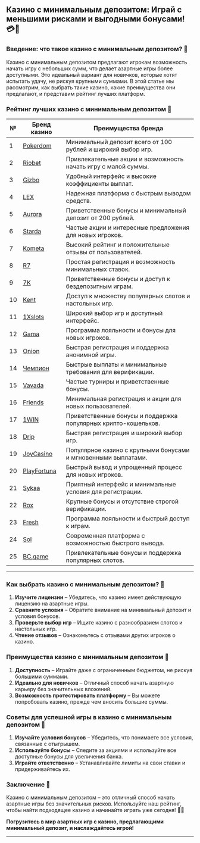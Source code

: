 ## Казино с минимальным депозитом: Играй с меньшими рисками и выгодными бонусами! 💳🎉

### Введение: что такое казино с минимальным депозитом? 🎯

Казино с минимальным депозитом предлагают игрокам возможность начать игру с небольших сумм, что делает азартные игры более доступными. Это идеальный вариант для новичков, которые хотят испытать удачу, не рискуя крупными суммами. В этой статье мы рассмотрим, как выбрать такие казино, какие преимущества они предлагают, и представим рейтинг лучших платформ.

### Рейтинг лучших казино с минимальным депозитом 🏅

| №  | Бренд казино  | Преимущества бренда                                            |
|----|---------------|---------------------------------------------------------------|
| 1  | [Pokerdom](https://brandplay.link/4k77v2yx) | Минимальный депозит всего от 100 рублей и широкий выбор игр. |
| 2  | [Riobet](https://brandplay.link/7xBLTPyj) | Привлекательные акции и возможность начать игру с малой суммы. |
| 3  | [Gizbo](https://brandplay.link/bprXw4YV) | Удобный интерфейс и высокие коэффициенты выплат.             |
| 4  | [LEX](https://brandplay.link/zW4hdDFV) | Надежная платформа с быстрым выводом средств.                |
| 5  | [Aurora](https://10trafic-stat2.com/click/668546556bcc6313411604bd/6766/13032/subaccount) | Приветственные бонусы и минимальный депозит от 200 рублей.    |
| 6  | [Starda](https://brandplay.link/fB7xwRFL) | Частые акции и интересные предложения для новых игроков.      |
| 7  | [Kometa](https://brandplay.link/8ZymQJV8) | Высокий рейтинг и положительные отзывы от пользователей.      |
| 8  | [R7](https://brandplay.link/bMd3Yjsw) | Простая регистрация и возможность минимальных ставок.         |
| 9  | [7K](https://brandplay.link/BvQyFShp) | Приветственные бонусы и доступ к бездепозитным играм.       |
| 10 | [Kent](https://brandplay.link/Fv2WP3js) | Доступ к множеству популярных слотов и настольных игр.       |
| 11 | [1Xslots](https://brandplay.link/hSB1khtr) | Широкий выбор игр и доступный интерфейс.                     |
| 12 | [Gama](https://brandplay.link/j6NMKsDz) | Программа лояльности и бонусы для новых игроков.              |
| 13 | [Onion](https://brandplay.link/zBGRVpQ9) | Быстрая регистрация и поддержка анонимной игры.              |
| 14 | [Чемпион](https://temon-gter.cfd/go/lRq?p80412p304504pcc44t17455) | Быстрые выплаты и минимальные требования для верификации.    |
| 15 | [Vavada](https://vavadapartner.pro/?promo=ea5c9275-6854-4505-94fc-95ab18221945-linkb2) | Частые турниры и приветственные бонусы.                      |
| 16 | [Friends](https://gofriends.vc/linkb2) | Минимальная регистрация и акции для новых пользователей.      |
| 17 | [1WIN](https://brandplay.link/smXVpBbG) | Приветственные бонусы и поддержка популярных крипто-кошельков. |
| 18 | [Drip](https://drp-ircp01.com/c07e6a3db) | Быстрая регистрация и широкий выбор игр.                     |
| 19 | [JoyCasino](https://rpc30.call2me.pro/?/ru/registration?apkpop=0&partner=p24970p3291217pc98f) | Популярное казино с крупными бонусами и мгновенными выплатами. |
| 20 | [PlayFortuna](https://fortunapromo.net/alt/playfortuna/registration?0dc4a9362a71feb7e3f165fb8e766f70) | Быстрый вывод и упрощенный процесс для новых игроков.        |
| 21 | [Sykaa](https://s-two-way.com/?source=linkb2&pid=30697) | Приятный интерфейс и минимальные условия для регистрации.     |
| 22 | [Rox](https://rox-pvwfpjgcxe.com/cb1ee18a5) | Крупные бонусы и отсутствие строгой верификации.              |
| 23 | [Fresh](https://fresh-eumwkxwao.com/c3f7b485d) | Программа лояльности и быстрый доступ к играм.                |
| 24 | [Sol](https://sol-mmtdzfbaco.com/cb2415bca) | Современная платформа с возможностью быстрого вывода.        |
| 25 | [BC.game](https://partnerbcgame.com/dcc53d441) | Привлекательные бонусы и поддержка популярных слотов.        |

---

### Как выбрать казино с минимальным депозитом? 🎲

1. **Изучите лицензии** – Убедитесь, что казино имеет действующую лицензию на азартные игры.
2. **Сравните условия** – Обратите внимание на минимальный депозит и условия бонусов.
3. **Проверьте выбор игр** – Ищите казино с разнообразием слотов и настольных игр.
4. **Чтение отзывов** – Ознакомьтесь с отзывами других игроков о казино.

### Преимущества казино с минимальным депозитом 🎉

1. **Доступность** – Играйте даже с ограниченным бюджетом, не рискуя большими суммами.
2. **Идеально для новичков** – Отличный способ начать азартную карьеру без значительных вложений.
3. **Возможность протестировать платформу** – Вы можете попробовать казино, прежде чем вносить большие суммы.

### Советы для успешной игры в казино с минимальным депозитом 🎯

1. **Изучайте условия бонусов** – Убедитесь, что понимаете все условия, связанные с отыгрышем.
2. **Используйте бонусы** – Следите за акциями и используйте все доступные бонусы для увеличения банка.
3. **Играйте ответственно** – Устанавливайте лимиты на свои ставки и придерживайтесь их.

### Заключение 📝

Казино с минимальным депозитом – это отличный способ начать азартные игры без значительных рисков. Используйте наш рейтинг, чтобы найти подходящее казино и начинайте играть уже сегодня! 🎰💵

**Погрузитесь в мир азартных игр с казино, предлагающими минимальный депозит, и наслаждайтесь игрой!**

---
